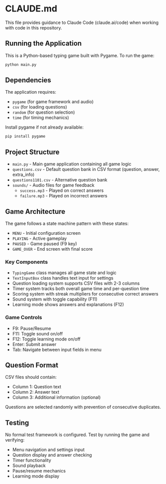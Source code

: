 # CLAUDE.md

This file provides guidance to Claude Code (claude.ai/code) when working with code in this repository.

## Running the Application

This is a Python-based typing game built with Pygame. To run the game:

```bash
python main.py
```

## Dependencies

The application requires:
- `pygame` (for game framework and audio)
- `csv` (for loading questions)
- `random` (for question selection)
- `time` (for timing mechanics)

Install pygame if not already available:
```bash
pip install pygame
```

## Project Structure

- `main.py` - Main game application containing all game logic
- `questions.csv` - Default question bank in CSV format (question, answer, extra_info)
- `questions1101.csv` - Alternative question bank
- `sounds/` - Audio files for game feedback
  - `success.mp3` - Played on correct answers
  - `failure.mp3` - Played on incorrect answers

## Game Architecture

The game follows a state machine pattern with these states:
- `MENU` - Initial configuration screen
- `PLAYING` - Active gameplay
- `PAUSED` - Game paused (F9 key)
- `GAME_OVER` - End screen with final score

### Key Components

- `TypingGame` class manages all game state and logic
- `TextInputBox` class handles text input for settings
- Question loading system supports CSV files with 2-3 columns
- Timer system tracks both overall game time and per-question time
- Scoring system with streak multipliers for consecutive correct answers
- Sound system with toggle capability (F11)
- Learning mode shows answers and explanations (F12)

### Game Controls

- F9: Pause/Resume
- F11: Toggle sound on/off
- F12: Toggle learning mode on/off
- Enter: Submit answer
- Tab: Navigate between input fields in menu

## Question Format

CSV files should contain:
- Column 1: Question text
- Column 2: Answer text
- Column 3: Additional information (optional)

Questions are selected randomly with prevention of consecutive duplicates.

## Testing

No formal test framework is configured. Test by running the game and verifying:
- Menu navigation and settings input
- Question display and answer checking
- Timer functionality
- Sound playback
- Pause/resume mechanics
- Learning mode display